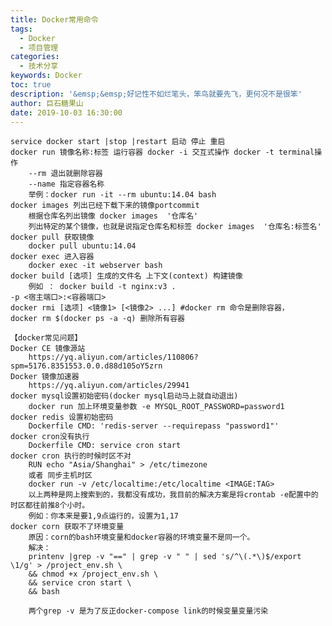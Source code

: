 ```yaml
---
title: Docker常用命令
tags:
  - Docker
  - 项目管理
categories:
  - 技术分享
keywords: Docker
toc: true
description: '&emsp;&emsp;好记性不如烂笔头，笨鸟就要先飞，更何况不是很笨'
author: 巨石糖果山
date: 2019-10-03 16:30:00
---
```

<script type="text/javascript" src="/js/src/bai.js"></script>
    

    service docker start |stop |restart 启动 停止 重启
    docker run 镜像名称:标签 运行容器 docker -i 交互式操作 docker -t terminal操作
        --rm 退出就删除容器
        --name 指定容器名称
        举例：docker run -it --rm ubuntu:14.04 bash
    docker images 列出已经下载下来的镜像portcommit
        根据仓库名列出镜像 docker images  '仓库名'
        列出特定的某个镜像，也就是说指定仓库名和标签 docker images  '仓库名:标签名'
    docker pull 获取镜像
        docker pull ubuntu:14.04
    docker exec 进入容器
        docker exec -it webserver bash
    docker build [选项] 生成的文件名 上下文(context) 构建镜像
        例如 ： docker build -t nginx:v3 .
    -p <宿主端口>:<容器端口>
    docker rmi [选项] <镜像1> [<镜像2> ...] #docker rm 命令是删除容器，
    docker rm $(docker ps -a -q) 删除所有容器
    
    【docker常见问题】
    Docker CE 镜像源站
        https://yq.aliyun.com/articles/110806?spm=5176.8351553.0.0.d88d105oY5zrn
    Docker 镜像加速器
        https://yq.aliyun.com/articles/29941
    docker mysql设置初始密码(docker mysql启动马上就自动退出)
        docker run 加上环境变量参数 -e MYSQL_ROOT_PASSWORD=password1
    docker redis 设置初始密码
        Dockerfile CMD: 'redis-server --requirepass "password1"'
    docker cron没有执行
        Dockerfile CMD: service cron start
    docker cron 执行的时候时区不对
        RUN echo "Asia/Shanghai" > /etc/timezone
        或者 同步主机时区
        docker run -v /etc/localtime:/etc/localtime <IMAGE:TAG>
        以上两种是网上搜索到的，我都没有成功，我目前的解决方案是将crontab -e配置中的时区都往前推8个小时。
        例如：你本来是要1,9点运行的，设置为1,17
    docker corn 获取不了环境变量
        原因：corn的bash环境变量和docker容器的环境变量不是同一个。
        解决：
        printenv |grep -v "==" | grep -v " " | sed 's/^\(.*\)$/export \1/g' > /project_env.sh \
        && chmod +x /project_env.sh \
        && service cron start \
        && bash
        
        两个grep -v 是为了反正docker-compose link的时候变量变量污染